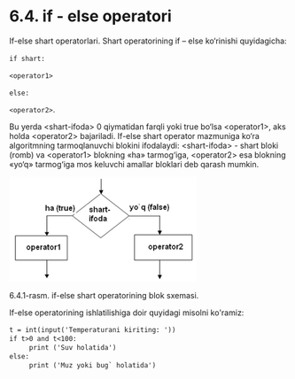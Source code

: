 # 6.4. if - else operatori

If-else shart operatorlari. Shart operatorining if – else ko‘rinishi quyidagicha:

`if shart:`

&#x20;   `<operator1>`

&#x20;`else:`&#x20;

&#x20;   `<operator2>`.

&#x20;Bu yerda \<shart-ifoda> 0 qiymatidan farqli yoki true bo‘lsa \<operator1>, aks holda \<operator2> bajariladi. If-else shart operator mazmuniga ko‘ra algoritmning tarmoqlanuvchi blokini ifodalaydi: \<shart-ifoda> - shart bloki (romb) va \<operator1> blokning «ha» tarmog‘iga, \<operator2> esa blokning «yo‘q» tarmog‘iga mos keluvchi amallar bloklari deb qarash mumkin.

![](<../.gitbook/assets/image (4) (1) (1).png>)

6.4.1-rasm. if-else shart operatorining blok sxemasi.

If-else operatorining ishlatilishiga doir quyidagi misolni ko'ramiz:

```
t = int(input('Temperaturani kiriting: '))
if t>0 and t<100:
     print ('Suv holatida')
else:
     print ('Muz yoki bug` holatida')
```
